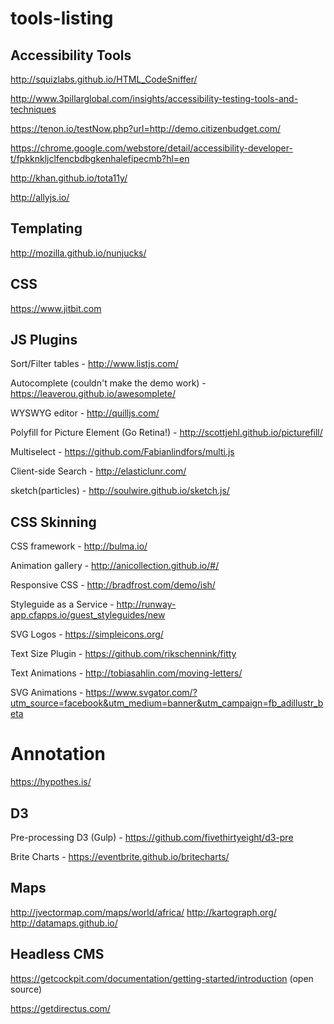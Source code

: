 # tools-listing

## Accessibility Tools
http://squizlabs.github.io/HTML_CodeSniffer/

http://www.3pillarglobal.com/insights/accessibility-testing-tools-and-techniques

https://tenon.io/testNow.php?url=http://demo.citizenbudget.com/

https://chrome.google.com/webstore/detail/accessibility-developer-t/fpkknkljclfencbdbgkenhalefipecmb?hl=en

http://khan.github.io/tota11y/

http://allyjs.io/

## Templating

http://mozilla.github.io/nunjucks/


## CSS

https://www.jitbit.com


## JS Plugins

Sort/Filter tables - http://www.listjs.com/

Autocomplete (couldn't make the demo work) - https://leaverou.github.io/awesomplete/

WYSWYG editor - http://quilljs.com/

Polyfill for Picture Element (Go Retina!) - http://scottjehl.github.io/picturefill/

Multiselect - https://github.com/Fabianlindfors/multi.js

Client-side Search - http://elasticlunr.com/

sketch(particles) - http://soulwire.github.io/sketch.js/


## CSS Skinning

CSS framework - http://bulma.io/

Animation gallery - http://anicollection.github.io/#/

Responsive CSS - http://bradfrost.com/demo/ish/

Styleguide as a Service - http://runway-app.cfapps.io/guest_styleguides/new

SVG Logos - https://simpleicons.org/

Text Size Plugin - https://github.com/rikschennink/fitty

Text Animations - http://tobiasahlin.com/moving-letters/

SVG Animations - https://www.svgator.com/?utm_source=facebook&utm_medium=banner&utm_campaign=fb_adillustr_beta


# Annotation
https://hypothes.is/


## D3

Pre-processing D3 (Gulp) - https://github.com/fivethirtyeight/d3-pre

Brite Charts - https://eventbrite.github.io/britecharts/

## Maps
http://jvectormap.com/maps/world/africa/
http://kartograph.org/
http://datamaps.github.io/

## Headless CMS
https://getcockpit.com/documentation/getting-started/introduction (open source)

https://getdirectus.com/
